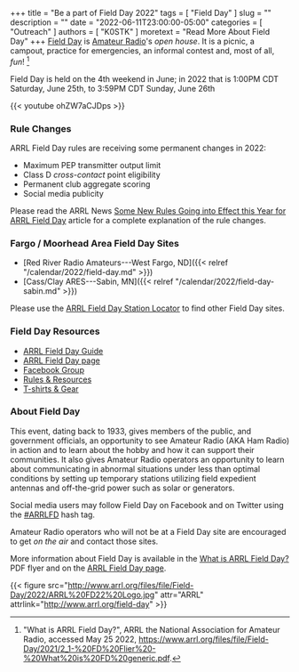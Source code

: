 +++
title = "Be a part of Field Day 2022"
tags = [ "Field Day" ]
slug = ""
description = ""
date = "2022-06-11T23:00:00-05:00"
categories = [ "Outreach" ]
authors = [ "K0STK" ]
moretext = "Read More About Field Day"
+++
[Field Day](http://www.arrl.org/field-day) is [Amateur
Radio](http://www.arrl.org/what-is-ham-radio)'s *open house*.
It is a picnic, a campout, practice for emergencies, an informal contest and,
most of all, *fun*! [^1]

[^1]: "What is ARRL Field Day?", ARRL the National Association for Amateur Radio, accessed May 25 2022, https://www.arrl.org/files/file/Field-Day/2021/2_1-%20FD%20Flier%20-%20What%20is%20FD%20generic.pdf.

Field Day is held on the 4th weekend in June; in 2022 that
is 1:00PM CDT Saturday, June 25th, to 3:59PM CDT Sunday, June 26th
<!--more-->

{{< youtube ohZW7aCJDps >}}

### Rule Changes

ARRL Field Day rules are receiving some permanent changes in 2022:

* Maximum PEP transmitter output limit
* Class D *cross-contact* point eligibility
* Permanent club aggregate scoring
* Social media publicity

Please read the ARRL News
[Some New Rules Going into Effect this Year for ARRL Field Day](http://www.arrl.org/news/some-new-rules-going-into-effect-this-year-for-arrl-field-day)
article for a complete explanation of the rule changes.

### Fargo / Moorhead Area Field Day Sites

* [Red River Radio Amateurs---West Fargo, ND]({{< relref "/calendar/2022/field-day.md" >}})
* [Cass/Clay ARES---Sabin, MN]({{< relref "/calendar/2022/field-day-sabin.md" >}})

Please use the
[ARRL Field Day Station Locator](http://www.arrl.org/field-day-locator)
to find other Field Day sites.

### Field Day Resources

* [ARRL Field Day Guide](http://www.arrl.org/files/file/Field-Day/2022/2022%20Field%20Day%20Packet%20v2.pdf)
* [ARRL Field Day page](http://www.arrl.org/field-day)
* [Facebook Group](http://www.facebook.com/groups/1966096706830030/)
* [Rules & Resources](http://www.arrl.org/field-day#rules)
* [T-shirts & Gear](http://www.arrl.org/shop/Field-Day)

### About Field Day

This event, dating back to 1933, gives members of the public, and
government officials, an opportunity to see Amateur Radio (AKA Ham
Radio) in action and to learn about the hobby and how it can support
their communities. It also gives Amateur Radio operators an opportunity
to learn about communicating in abnormal situations under less than
optimal conditions by setting up temporary stations utilizing field
expedient antennas and off-the-grid power such as solar or generators.

Social media users may follow Field Day on Facebook and on Twitter using
the [#ARRLFD](https://x.com/search?q=%23arrlfd&src=typd)
hash tag. 

Amateur Radio operators who will not be at a Field Day site are
encouraged to get *on the air* and contact those sites.

More information about Field Day is available in the
[What is ARRL Field Day?](http://www.arrl.org/files/file/Field-Day/2021/2_1-%20FD%20Flier%20-%20What%20is%20FD%20generic.pdf)
PDF flyer and on the [ARRL Field Day page](http://www.arrl.org/field-day).

{{< figure src="http://www.arrl.org/files/file/Field-Day/2022/ARRL%20FD22%20Logo.jpg" attr="ARRL" attrlink="http://www.arrl.org/field-day" >}}
